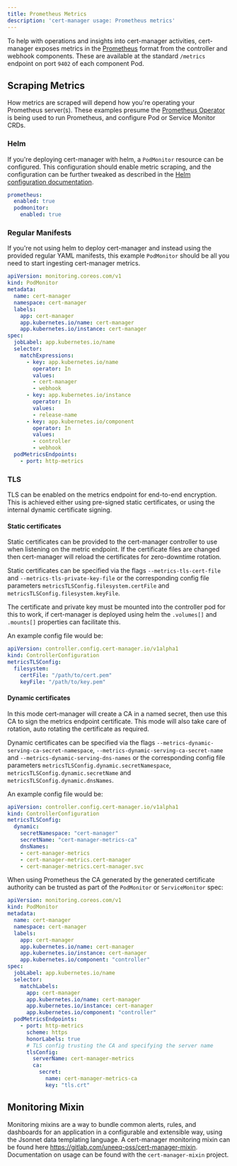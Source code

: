 ```yaml
---
title: Prometheus Metrics
description: 'cert-manager usage: Prometheus metrics'
---
```


To help with operations and insights into cert-manager activities, cert-manager exposes metrics in the [Prometheus](https://prometheus.io/) format from the controller and webhook components. These are available at the standard `/metrics` endpoint on port `9402` of each component Pod.

## Scraping Metrics

How metrics are scraped will depend how you're operating your Prometheus server(s). These examples presume the [Prometheus Operator](https://github.com/prometheus-operator/prometheus-operator) is being used to run Prometheus, and configure Pod or Service Monitor CRDs.

### Helm

If you're deploying cert-manager with helm, a `PodMonitor` resource can be configured. This configuration should enable metric scraping, and the configuration can be further tweaked as described in the [Helm configuration documentation](https://github.com/cert-manager/cert-manager/blob/master/deploy/charts/cert-manager/README.template.md#configuration).

```yaml
prometheus:
  enabled: true
  podmonitor:
    enabled: true
```

### Regular Manifests

If you're not using helm to deploy cert-manager and instead using the provided regular YAML manifests, this example `PodMonitor` should be all you need to start ingesting cert-manager metrics.

```yaml
apiVersion: monitoring.coreos.com/v1
kind: PodMonitor
metadata:
  name: cert-manager
  namespace: cert-manager
  labels:
    app: cert-manager
    app.kubernetes.io/name: cert-manager
    app.kubernetes.io/instance: cert-manager
spec:
  jobLabel: app.kubernetes.io/name
  selector:
    matchExpressions:
      - key: app.kubernetes.io/name
        operator: In
        values:
        - cert-manager
        - webhook
      - key: app.kubernetes.io/instance
        operator: In
        values:
        - release-name
      - key: app.kubernetes.io/component
        operator: In
        values:
        - controller
        - webhook
  podMetricsEndpoints:
    - port: http-metrics
```

### TLS

TLS can be enabled on the metrics endpoint for end-to-end encryption. This is achieved either using pre-signed static certificates, or using the internal dynamic certificate signing.

#### Static certificates

Static certificates can be provided to the cert-manager controller to use when listening on the metric endpoint. If the certificate files are changed then cert-manager will reload the certificates for zero-downtime rotation.

Static certificates can be specified via the flags `--metrics-tls-cert-file` and `--metrics-tls-private-key-file` or the corresponding config file parameters `metricsTLSConfig.filesystem.certFile` and `metricsTLSConfig.filesystem.keyFile`.

The certificate and private key must be mounted into the controller pod for this to work, if cert-manager is deployed using helm the `.volumes[]` and `.mounts[]` properties can facilitate this.

An example config file would be:

```yaml
apiVersion: controller.config.cert-manager.io/v1alpha1
kind: ControllerConfiguration
metricsTLSConfig:
  filesystem:
    certFile: "/path/to/cert.pem"
    keyFile: "/path/to/key.pem"
```

#### Dynamic certificates

In this mode cert-manager will create a CA in a named secret, then use this CA to sign the metrics endpoint certificate. This mode will also take care of rotation, auto rotating the certificate as required.

Dynamic certificates can be specified via the flags `--metrics-dynamic-serving-ca-secret-namespace`, `--metrics-dynamic-serving-ca-secret-name` and `--metrics-dynamic-serving-dns-names` or the corresponding config file parameters `metricsTLSConfig.dynamic.secretNamespace`, `metricsTLSConfig.dynamic.secretName` and `metricsTLSConfig.dynamic.dnsNames`.

An example config file would be:

```yaml
apiVersion: controller.config.cert-manager.io/v1alpha1
kind: ControllerConfiguration
metricsTLSConfig:
  dynamic:
    secretNamespace: "cert-manager"
    secretName: "cert-manager-metrics-ca"
    dnsNames:
    - cert-manager-metrics
    - cert-manager-metrics.cert-manager
    - cert-manager-metrics.cert-manager.svc
```

When using Prometheus the CA generated by the generated certificate authority can be trusted as part of the `PodMonitor` or `ServiceMonitor` spec:

```yaml
apiVersion: monitoring.coreos.com/v1
kind: PodMonitor
metadata:
  name: cert-manager
  namespace: cert-manager
  labels:
    app: cert-manager
    app.kubernetes.io/name: cert-manager
    app.kubernetes.io/instance: cert-manager
    app.kubernetes.io/component: "controller"
spec:
  jobLabel: app.kubernetes.io/name
  selector:
    matchLabels:
      app: cert-manager
      app.kubernetes.io/name: cert-manager
      app.kubernetes.io/instance: cert-manager
      app.kubernetes.io/component: "controller"
  podMetricsEndpoints:
    - port: http-metrics
      scheme: https
      honorLabels: true
      # TLS config trusting the CA and specifying the server name
      tlsConfig:
        serverName: cert-manager-metrics
        ca:
          secret:
            name: cert-manager-metrics-ca
            key: "tls.crt"
```

## Monitoring Mixin

Monitoring mixins are a way to bundle common alerts, rules, and dashboards for an application in a configurable and extensible way, using the Jsonnet data templating language. A cert-manager monitoring mixin can be found here https://gitlab.com/uneeq-oss/cert-manager-mixin. Documentation on usage can be found with the `cert-manager-mixin` project.
